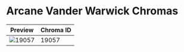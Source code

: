 # Arcane Vander Warwick Chromas

| Preview | Chroma ID |
|---------|-----------|
| ![19057](https://raw.communitydragon.org/latest/plugins/rcp-be-lol-game-data/global/default/v1/champion-chroma-images/19/19057.png) | 19057 |